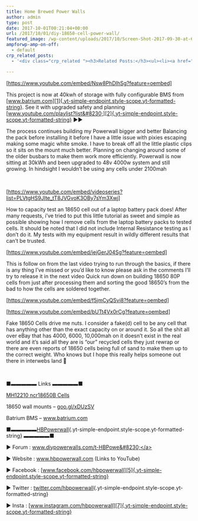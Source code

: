 ```yaml
---
title: Home Brewed Power Walls
author: admin
type: post
date: 2017-10-01T00:21:04+00:00
url: /2017/10/01/diy-18650-cell-power-wall/
featured_image: /wp-content/uploads/2017/10/Screen-Shot-2017-09-30-at-6.36.35-PM.png
ampforwp-amp-on-off:
  - default
crp_related_posts:
  - '<div class="crp_related "><h3>Related Posts:</h3><ul><li><a href="https://scdhub.org/2017/12/25/wastewater-treatment-and-biosolids-management/"    ><img src="https://scdhub.org/wp-content/uploads/2017/12/wastewater-treatment-and-biosoli-150x150.jpg" alt="Wastewater treatment and Biosolids management" title="Wastewater treatment and Biosolids management" width="150" height="150" class="crp_thumb crp_featured" /><span class="crp_title">Wastewater treatment and Biosolids management</span></a></li><li><a href="https://scdhub.org/2017/12/29/walking-in-sabinas-shoes-world-vision/"    ><img src="https://scdhub.org/wp-content/uploads/2017/12/walking-in-sabinas-shoes-world-v-150x150.jpg" alt="Walking in Sabinas Shoes &#8211; World Vision" title="Walking in Sabinas Shoes &#8211; World Vision" width="150" height="150" class="crp_thumb crp_featured" /><span class="crp_title">Walking in Sabinas Shoes &#8211; World Vision</span></a></li><li><a href="https://scdhub.org/2018/01/06/household-and-neighborhood-sanitation-infrastructures-excreta-wastewater-disposal-in-developing-countries/"    ><img src="https://scdhub.org/wp-content/plugins/contextual-related-posts/default.png" alt="Household and neighborhood Sanitation Infrastructures: Excreta, wastewater disposal in developing countries" title="Household and neighborhood Sanitation Infrastructures: Excreta, wastewater disposal in developing countries" width="150" height="150" class="crp_thumb crp_default" /><span class="crp_title">Household and neighborhood Sanitation&hellip;</span></a></li><li><a href="https://scdhub.org/2017/07/28/8006/"    ><img src="https://scdhub.org/wp-content/uploads/2017/07/hqdefault-150x150.jpg" alt="Music" title="Music" width="150" height="150" class="crp_thumb crp_featured" /><span class="crp_title">Music</span></a></li><li><a href="https://scdhub.org/2017/08/11/kombucha-social-venture-health-beverage-company-community-success-prototype/"    ><img src="https://scdhub.org/wp-content/uploads/2017/08/kombucha-social-venture-health-beverage-company-community-success-prototype-150x150.jpg" alt="Kombucha Social Venture Health Beverage Company Community Success Prototype" title="Kombucha Social Venture Health Beverage Company Community Success Prototype" width="150" height="150" class="crp_thumb crp_featured" /><span class="crp_title">Kombucha Social Venture Health Beverage Company&hellip;</span></a></li><li><a href="https://scdhub.org/2017/12/12/rainwater-harvesting-combined-with-slow-sand-filter/"    ><img src="https://scdhub.org/wp-content/uploads/2017/12/rainwater-harvesting-combined-wi-150x150.jpg" alt="rainwater harvesting combined with slow sand filter" title="rainwater harvesting combined with slow sand filter" width="150" height="150" class="crp_thumb crp_featured" /><span class="crp_title">rainwater harvesting combined with slow sand filter</span></a></li></ul><div class="crp_clear"></div></div>'

---
```

[https://www.youtube.com/embed/Nsw8PhDlhSg?feature=oembed]

This project is now at 40kwh of storage with fully configurable BMS from [www.batrium.com][1]{.yt-simple-endpoint.style-scope.yt-formatted-string}. See it with upgraded safety and planning [www.youtube.com/playlist?list&#8230;][2]{.yt-simple-endpoint.style-scope.yt-formatted-string} ▶▶

The process continues building my Powerwall bigger and better Balancing the pack before installing it before I have a little issue with pixies escaping making some magic white smoke. I have to break off all the little plastic clips so it sits on the mount much better. Planning on changing around some of the older busbars to make them work more efficiently. Powerwall is now sitting at 30kWh and been upgraded to 48v 4000w system and still growing. In hindsight I wouldn&#8217;t be using any cells under 2100mah

&nbsp;

[https://www.youtube.com/embed/videoseries?list=PLVtgHS9JIte_tT8JVGvoK3OBy7sYm3Xwj]

How to capacity test an 18650 cell out of a laptop battery pack does! After many requests, i&#8217;ve tried to put this little tutorial as sweet and simple as possible showing how I remove cells from the laptop battery packs to tested cells. It should be noted that I did not include Internal Resistance testing as I don&#8217;t do it. My tests with my equipment result in wildly different results that can&#8217;t be trusted.

[https://www.youtube.com/embed/iejGerJ04Sg?feature=oembed]

This is follow on from the last video trying to run through the basics, if there is any thing I&#8217;ve missed or you&#8217;d like to know please ask in the comments I&#8217;ll try to release it in the next video Quick run down on building 18650 80P cells from just after processing them and sorting the good 18650&#8217;s from the bad to how the cells are soldered together.

[https://www.youtube.com/embed/f5jmCyQSvi8?feature=oembed]

[https://www.youtube.com/embed/bUTt4Vx0rCg?feature=oembed]

Fake 18650 Cells drive me nuts. I consider a fake(d) cell to be any cell that has anything other than the exact capacity on or around it. So all the shit all over eBay that has 4000, 6000, 10,000mah on it doesn&#8217;t exist in the real world and it&#8217;s said all they are is &#8220;our&#8221; recycled cells they just rewrap or there are even reports of 18650 cells being full of sand to make them up to the correct weight. Who knows but I hope this really helps someone out there in interwebs land 🙂

&nbsp;

■▬▬▬▬▬ Links ▬▬▬▬▬■

[MH12210 ncr18650B Cells][3]

18650 wall mounts &#8211; <a class="yt-simple-endpoint style-scope yt-formatted-string" href="https://www.youtube.com/redirect?v=bUTt4Vx0rCg&redir_token=0fOEFP0yVS3VNzjtzVzLyphP6ot8MTUwNjkwMzI0OEAxNTA2ODE2ODQ4&event=video_description&q=https%3A%2F%2Fgoo.gl%2FxDUzSV" rel="nofollow">goo.gl/xDUzSV</a>

Batrium BMS &#8211; <a class="yt-simple-endpoint style-scope yt-formatted-string" href="https://www.youtube.com/redirect?v=bUTt4Vx0rCg&redir_token=0fOEFP0yVS3VNzjtzVzLyphP6ot8MTUwNjkwMzI0OEAxNTA2ODE2ODQ4&event=video_description&q=http%3A%2F%2Fwww.batrium.com" rel="nofollow">www.batrium.com</a>

■▬▬▬▬▬[HBPowerwall][4]{.yt-simple-endpoint.style-scope.yt-formatted-string} ▬▬▬▬▬■

► Forum : <a class="yt-simple-endpoint style-scope yt-formatted-string" href="https://www.youtube.com/redirect?v=bUTt4Vx0rCg&redir_token=0fOEFP0yVS3VNzjtzVzLyphP6ot8MTUwNjkwMzI0OEAxNTA2ODE2ODQ4&event=video_description&q=http%3A%2F%2Fwww.diypowerwalls.com%2Ft-HBPowerwall-Offical" rel="nofollow">www.diypowerwalls.com/t-HBPowe&#8230;</a>

► Website : <a class="yt-simple-endpoint style-scope yt-formatted-string" href="https://www.youtube.com/redirect?v=bUTt4Vx0rCg&redir_token=0fOEFP0yVS3VNzjtzVzLyphP6ot8MTUwNjkwMzI0OEAxNTA2ODE2ODQ4&event=video_description&q=http%3A%2F%2Fwww.hbpowerwall.com" rel="nofollow">www.hbpowerwall.com</a> (Links to YouTube)

► Facebook : [www.facebook.com/hbpowerwall][5]{.yt-simple-endpoint.style-scope.yt-formatted-string}

► Twitter : [twitter.com/hbpowerwall][6]{.yt-simple-endpoint.style-scope.yt-formatted-string}

► Insta : [www.instagram.com/hbpowerwall][7]{.yt-simple-endpoint.style-scope.yt-formatted-string}

 [1]: https://www.youtube.com/redirect?v=Nsw8PhDlhSg&event=video_description&redir_token=QwaSvb7s5rCxeXbOwFLrlZoZTn58MTUwNjkwMDcxM0AxNTA2ODE0MzEz&q=http%3A%2F%2Fwww.batrium.com
 [2]: https://www.youtube.com/playlist?list=PLVtgHS9JIte8pCN3b4XA--9dfYjM87W-J
 [3]: http://lygte-info.dk/review/batteries2012/Panasonic%20NCR18650B%203400mAh%20(Green)%20UK.html
 [4]: https://www.youtube.com/channel/UC0pBauLp63yzf6sVdEOIUbA
 [5]: https://www.youtube.com/redirect?v=bUTt4Vx0rCg&redir_token=0fOEFP0yVS3VNzjtzVzLyphP6ot8MTUwNjkwMzI0OEAxNTA2ODE2ODQ4&event=video_description&q=http%3A%2F%2Fwww.facebook.com%2Fhbpowerwall
 [6]: https://www.youtube.com/redirect?v=bUTt4Vx0rCg&redir_token=0fOEFP0yVS3VNzjtzVzLyphP6ot8MTUwNjkwMzI0OEAxNTA2ODE2ODQ4&event=video_description&q=http%3A%2F%2Ftwitter.com%2Fhbpowerwall
 [7]: https://www.youtube.com/redirect?v=bUTt4Vx0rCg&redir_token=0fOEFP0yVS3VNzjtzVzLyphP6ot8MTUwNjkwMzI0OEAxNTA2ODE2ODQ4&event=video_description&q=https%3A%2F%2Fwww.instagram.com%2Fhbpowerwall